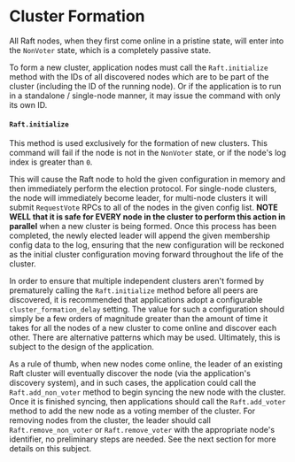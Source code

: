 Cluster Formation
=================
All Raft nodes, when they first come online in a pristine state, will enter into the `NonVoter` state, which is a completely passive state.

To form a new cluster, application nodes must call the `Raft.initialize` method with the IDs of all discovered nodes which are to be part of the cluster (including the ID of the running node). Or if the application is to run in a standalone / single-node manner, it may issue the command with only its own ID.

#### `Raft.initialize`
This method is used exclusively for the formation of new clusters. This command will fail if the node is not in the `NonVoter` state, or if the node's log index is greater than `0`.

This will cause the Raft node to hold the given configuration in memory and then immediately perform the election protocol. For single-node clusters, the node will immediately become leader, for multi-node clusters it will submit `RequestVote` RPCs to all of the nodes in the given config list. **NOTE WELL that it is safe for EVERY node in the cluster to perform this action in parallel** when a new cluster is being formed. Once this process has been completed, the newly elected leader will append the given membership config data to the log, ensuring that the new configuration will be reckoned as the initial cluster configuration moving forward throughout the life of the cluster.

In order to ensure that multiple independent clusters aren't formed by prematurely calling the `Raft.initialize` method before all peers are discovered, it is recommended that applications adopt a configurable `cluster_formation_delay` setting. The value for such a configuration should simply be a few orders of magnitude greater than the amount of time it takes for all the nodes of a new cluster to come online and discover each other. There are alternative patterns which may be used. Ultimately, this is subject to the design of the application.

As a rule of thumb, when new nodes come online, the leader of an existing Raft cluster will eventually discover the node (via the application's discovery system), and in such cases, the application could call the `Raft.add_non_voter` method to begin syncing the new node with the cluster. Once it is finished syncing, then applications should call the `Raft.add_voter` method to add the new node as a voting member of the cluster. For removing nodes from the cluster, the leader should call `Raft.remove_non_voter` or `Raft.remove_voter` with the appropriate node's identifier, no preliminary steps are needed. See the next section for more details on this subject.
